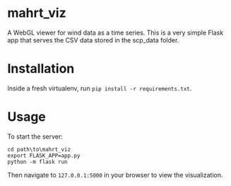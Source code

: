 # mahrt_viz
A WebGL viewer for wind data as a time series. This is a very simple Flask app that serves the CSV data stored in the scp_data folder.

# Installation
Inside a fresh virtualenv, run `pip install -r requirements.txt`.

# Usage
To start the server:
```
cd path\to\mahrt_viz
export FLASK_APP=app.py
python -m flask run
```

Then navigate to `127.0.0.1:5000` in your browser to view the visualization.
